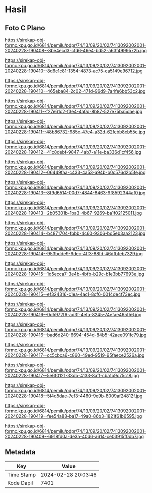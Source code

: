 # Hasil

## Foto C Plano

https://sirekap-obj-formc.kpu.go.id/6814/pemilu/pdpr/74/13/09/20/02/7413092002001-20240228-190408--8be4ecd3-cfd6-46e4-bd52-a63f4999572b.jpg

https://sirekap-obj-formc.kpu.go.id/6814/pemilu/pdpr/74/13/09/20/02/7413092002001-20240228-190410--8d6c1c81-1354-4873-ac75-ca5149e96712.jpg

https://sirekap-obj-formc.kpu.go.id/6814/pemilu/pdpr/74/13/09/20/02/7413092002001-20240228-190410--465eba84-2c02-471d-96d9-7a4fe6bb53c2.jpg

https://sirekap-obj-formc.kpu.go.id/6814/pemilu/pdpr/74/13/09/20/02/7413092002001-20240228-190411--f27e61c2-f3e4-4a0d-8b87-527e75ba5dae.jpg

https://sirekap-obj-formc.kpu.go.id/6814/pemilu/pdpr/74/13/09/20/02/7413092002001-20240228-190411--48b86732-985c-47e4-a32d-62febb8cb55c.jpg

https://sirekap-obj-formc.kpu.go.id/6814/pemilu/pdpr/74/13/09/20/02/7413092002001-20240228-190412--41c8debf-9847-4ab7-a11e-ba336d1cf456.jpg

https://sirekap-obj-formc.kpu.go.id/6814/pemilu/pdpr/74/13/09/20/02/7413092002001-20240228-190412--06449faa-c433-4a53-a94b-b0c576d2b5fe.jpg

https://sirekap-obj-formc.kpu.go.id/6814/pemilu/pdpr/74/13/09/20/02/7413092002001-20240228-190413--8f9d6514-00d7-4844-8463-9f8592344af0.jpg

https://sirekap-obj-formc.kpu.go.id/6814/pemilu/pdpr/74/13/09/20/02/7413092002001-20240228-190413--2b05301b-1ba3-4b67-9269-ba1f02125011.jpg

https://sirekap-obj-formc.kpu.go.id/6814/pemilu/pdpr/74/13/09/20/02/7413092002001-20240228-190414--b4871704-fbbb-4c60-9306-bd5eb3aa2123.jpg

https://sirekap-obj-formc.kpu.go.id/6814/pemilu/pdpr/74/13/09/20/02/7413092002001-20240228-190414--953bdde9-9dec-4ff3-88fd-46dfbfeb7329.jpg

https://sirekap-obj-formc.kpu.go.id/6814/pemilu/pdpr/74/13/09/20/02/7413092002001-20240228-190415--1d5ecca7-3e4b-4bfb-b29c-b1e3bb77693e.jpg

https://sirekap-obj-formc.kpu.go.id/6814/pemilu/pdpr/74/13/09/20/02/7413092002001-20240228-190415--ef324316-c1ea-4ac1-8cf6-0014de4f73ec.jpg

https://sirekap-obj-formc.kpu.go.id/6814/pemilu/pdpr/74/13/09/20/02/7413092002001-20240228-190416--0d5972f6-ad3f-4efa-8245-74efae465f56.jpg

https://sirekap-obj-formc.kpu.go.id/6814/pemilu/pdpr/74/13/09/20/02/7413092002001-20240228-190416--bad6d240-6694-454d-84b5-42aee091fc79.jpg

https://sirekap-obj-formc.kpu.go.id/6814/pemilu/pdpr/74/13/09/20/02/7413092002001-20240228-190417--cc5cbca6-c860-49ed-9519-95faece2526a.jpg

https://sirekap-obj-formc.kpu.go.id/6814/pemilu/pdpr/74/13/09/20/02/7413092002001-20240228-190417--5e6f0121-33db-4133-8aff-cba1b9c75c18.jpg

https://sirekap-obj-formc.kpu.go.id/6814/pemilu/pdpr/74/13/09/20/02/7413092002001-20240228-190418--5f4d5dae-7ef3-4460-9e9b-8009af24812f.jpg

https://sirekap-obj-formc.kpu.go.id/6814/pemilu/pdpr/74/13/09/20/02/7413092002001-20240228-190419--fee54a88-ba17-49a0-86b3-1821f61b6595.jpg

https://sirekap-obj-formc.kpu.go.id/6814/pemilu/pdpr/74/13/09/20/02/7413092002001-20240228-190409--6918fd0a-de3a-40d6-a614-ce03915f0db7.jpg


## Metadata

| Key        | Value               |
| ---------- | ------------------- |
| Time Stamp | 2024-02-28 20:03:46 |
| Kode Dapil | 7401                |



